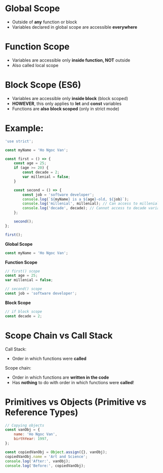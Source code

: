 # Global Scope

-   Outside of **any** function or block
-   Variables declared in global scope are accessible **everywhere**

# Function Scope

-   Variables are accessible only **inside function, NOT** outside
-   Also called local scope

# Block Scope (ES6)

-   Variables are accessible only **inside block** (block scoped)
-   **HOWEVER**, this only applies to **let** and **const** variables
-   Functions are **also block scoped** (only in strict mode)

# Example:

```js
'use strict';

const myName = 'Ho Ngoc Van';

const first = () => {
    const age = 25;
    if (age >= 20) {
        const decade = 2;
        var millenial = false;
    }

    const second = () => {
        const job = 'software developer';
        console.log(`${myName} is a ${age}-old, ${job}`);
        console.log('millenial', millenial); // Can access to millenial variable
        console.log('decade', decade); // Cannot access to decade variable
    };

    second();
};

first();
```

**Global Scope**

```js
const myName = 'Ho Ngoc Van';
```

**Function Scope**

```js
// first() scope
const age = 25;
var millenial = false;
```

```js
// second() scope
const job = 'software developer';
```

**Block Scope**

```js
// if block scope
const decade = 2;
```

# Scope Chain vs Call Stack

Call Stack:

-   Order in which functions were **called**

Scope chain:

-   Order in which functions are **written in the code**
-   Has **nothing** to do with order in which functions were **called**!

# Primitives vs Objects (Primitive vs Reference Types)

```js
// Copying objects
const vanObj = {
    name: 'Ho Ngoc Van',
    birthYear: 1997,
};

const copiedVanObj = Object.assign({}, vanObj);
copiedVanObj.name = 'Art and Science';
console.log('After:', vanObj);
console.log('Before:', copiedVanObj);
```
